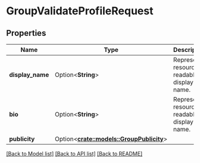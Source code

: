 # GroupValidateProfileRequest

## Properties

Name | Type | Description | Notes
------------ | ------------- | ------------- | -------------
**display_name** | Option<**String**> | Represent a resource's readable display name. | [optional]
**bio** | Option<**String**> | Represent a resource's readable display name. | [optional]
**publicity** | Option<[**crate::models::GroupPublicity**](GroupPublicity.md)> |  | [optional]

[[Back to Model list]](../README.md#documentation-for-models) [[Back to API list]](../README.md#documentation-for-api-endpoints) [[Back to README]](../README.md)


